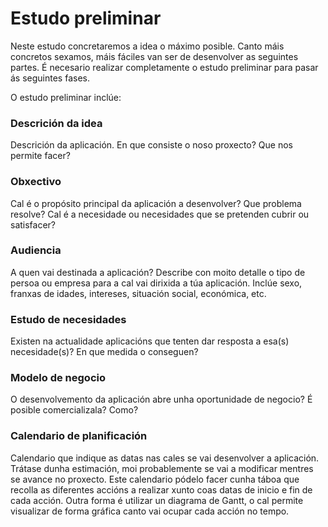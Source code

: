 # Estudo preliminar

Neste estudo concretaremos a idea o máximo posible. Canto máis concretos sexamos, máis fáciles van ser de desenvolver as seguintes partes. É necesario realizar completamente o estudo preliminar para pasar ás seguintes fases.

O estudo preliminar inclúe:

### Descrición da idea
Descrición da aplicación. En que consiste o noso proxecto? Que nos permite facer?

### Obxectivo
Cal é o propósito principal da aplicación a desenvolver? Que problema resolve? Cal é a necesidade ou necesidades que se pretenden cubrir ou satisfacer? 

### Audiencia
A quen vai destinada a aplicación? Describe con moito detalle o tipo de persoa ou empresa para a cal vai dirixida a túa aplicación. Inclúe sexo, franxas de idades, intereses, situación social, económica, etc.

### Estudo de necesidades
Existen na actualidade aplicacións que tenten dar resposta a esa(s) necesidade(s)? En que medida o conseguen?

### Modelo de negocio 
O desenvolvemento da aplicación abre unha oportunidade de negocio? É posible comercializala? Como?

### Calendario de planificación
Calendario que indique as datas nas cales se vai desenvolver a aplicación. Trátase dunha estimación, moi probablemente se vai a modificar mentres se avance no proxecto. Este calendario pódelo facer cunha táboa que recolla as diferentes accións a realizar xunto coas datas de inicio e fin de cada acción. Outra forma é utilizar un diagrama de Gantt, o cal permite visualizar de forma gráfica canto vai ocupar cada acción no tempo.
